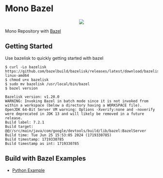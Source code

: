 # Mono Bazel

<p align="center">
  <a href="https://github.com/rain1024/mono-bazel/">
    <img src=".images/system-design.png">
  </a>
</p>

Mono Repository with [Bazel](https://bazel.build/)

## Getting Started

Use bazelisk to quickly getting started with bazel

```
$ curl -Lo bazelisk https://github.com/bazelbuild/bazelisk/releases/latest/download/bazelisk-linux-amd64
$ chmod u+x bazelisk
$ sudo mv bazelisk /usr/local/bin/bazel
$ bazel version

Bazelisk version: v1.20.0
WARNING: Invoking Bazel in batch mode since it is not invoked from within a workspace (below a directory having a WORKSPACE file).
OpenJDK 64-Bit Server VM warning: Options -Xverify:none and -noverify were deprecated in JDK 13 and will likely be removed in a future release.
Build label: 7.2.1
Build target: @@//src/main/java/com/google/devtools/build/lib/bazel:BazelServer
Build time: Tue Jun 25 15:53:05 2024 (1719330785)
Build timestamp: 1719330785
Build timestamp as int: 1719330785
```

## Build with Bazel Examples

* [Python Example](https://github.com/rain1024/mono-bazel/tree/python)